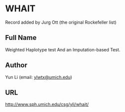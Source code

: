 # WHAIT
Record added by Jurg Ott (the original Rockefeller list)

## Full Name
Weighted Haplotype test And an Imputation-based Test.

## Author
Yun Li (email: ylwtx@umich.edu)

## URL
http://www.sph.umich.edu/csg/yli/whait/